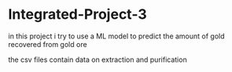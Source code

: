 # Integrated-Project-3

in this project i try to use a ML model to predict the amount of gold recovered from gold ore


the csv files contain data on extraction and purification
